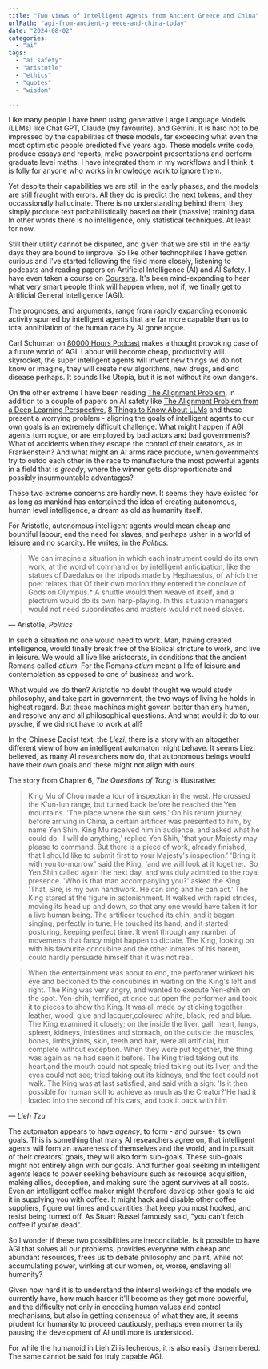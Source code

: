 ```yaml
---
title: "Two views of Intelligent Agents from Ancient Greece and China"
urlPath: "agi-from-ancient-greece-and-china-today"
date: "2024-08-02"
categories: 
  - "ai"
tags: 
  - "ai safety"
  - "aristotle"
  - "ethics"
  - "quotes"
  - "wisdom"

---
```

Like many people I have been using generative Large Language Models (LLMs) like Chat GPT, Claude (my favourite), and Gemini. It is hard not to be impressed by the capabilities of these models, far exceeding what even the most optimistic people predicted five years ago. These models write code, produce essays and reports, make powerpoint presentations and perform graduate level maths. I have integrated them in my workflows and I think it is folly for anyone who works in knowledge work to ignore them. 

Yet despite their capabilities we are still in the early phases, and the models are still fraught with errors. All they do is predict the next tokens, and they occassionally hallucinate. There is no understanding behind them, they simply produce text probabilistically based on their (massive) training data. In other words there is no intelligence, only statistical techniques. At least for now. 

Still their utility cannot be disputed, and given that we are still in the early days they are bound to improve. So like other technophiles I have gotten curious and I've started following the field more closely, listening to podcasts and reading papers on Artificial Intelligence (AI) and AI Safety. I have even taken a course on [Coursera](). It's been mind-expanding to hear what very smart people think will happen when, not if, we finally get to Artificial General Intelligence (AGI).

The prognoses, and arguments, range from rapidly expanding economic activity spurred by intelligent agents that are far more capable than us to total annihilation of the human race by AI gone rogue. 

Carl Schuman on [80000 Hours Podcast](https://80000hours.org/podcast/episodes/carl-shulman-economy-agi/) makes a thought provoking case of a future world of AGI. Labour will become cheap, productivity will skyrocket, the super intelligent agents will invent new things we do not know or imagine, they will create new algorithms, new drugs, and end disease perhaps. It sounds like Utopia, but it is not without its own dangers. 

On the other extreme I have been reading [The Alignment Problem](), in addition to a couple of papers on AI safety like [The Alignment Problem from a Deep Learning Perspective](), [8 Things to Know About LLMs]() and these present a worrying problem - aligning the goals of intelligent agents to our own goals is an extremely difficult challenge. What might happen if AGI agents turn rogue, or are employed by bad actors and bad governments? What of accidents when they escape the control of their creators, as in Frankenstein? And what might an AI arms race produce, when governments try to outdo each other in the race to manufacture the most powerful agents in a field that is _greedy_, where the winner gets disproportionate and possibly insurmountable advantages?

These two extreme concerns are hardly new. It seems they have existed for as long as mankind has entertained the idea of creating autonomous, human level intelligence, a dream as old as humanity itself. 

For Aristotle, autonomous intelligent agents would mean cheap and bountiful labour, end the need for slaves, and perhaps usher in a world of leisure and no scarcity. He writes, in the _Politics_:

> We can imagine a situation in which each instrument could do its own work, at the word of command or by intelligent anticipation, like the statues of Daedalus or the tripods made by Hephaestus, of which the poet relates that Of their own motion they entered the conclave of Gods on Olympus.* A shuttle would then weave of itself, and a plectrum would do its own harp-playing. In this situation managers would not need subordinates and masters would not need slaves.

&mdash; Aristotle, <cite>Politics</cite>

In such a situation no one would need to work. Man, having created intelligence, would finally break free of the Biblical stricture to work, and live in leisure. We would all live like aristocrats, in conditions that the ancient Romans called _otium_. For the Romans _otium_ meant a life of leisure and contemplation as opposed to one of business and work.  

What would we do then? Aristotle no doubt thought we would study philosophy, and take part in government, the two ways of living he holds in highest regard. But these machines might govern better than any human, and resolve any and all philosophical questions. And what would it do to our pysche, if we did not have to work at all?

In the Chinese Daoist text, the _Liezi_, there is a story with an altogether different view of how an intelligent automaton might behave. It seems Liezi believed, as many AI researchers now do, that autonomous beings would have their own goals and these might not align with ours. 

The story from Chapter 6, _The Questions of Tang_ is illustrative: 

> King Mu of Chou made a tour of inspection in the west. He crossed the K'un-lun range, but turned back before he reached the Yen mountains. 'The place where the sun sets.' On his return journey, before arriving in China, a certain artificer was presented to him, by name Yen Shih. King Mu received him in audience, and asked what he could do. 'I will do anything,' replied Yen Shih, 'that your Majesty may please to command. But there is a piece of work, already finished, that I should like to submit first to your Majesty's inspection.' 'Bring it with you to-morrow.' said the King, 'and we will look at it together.' So Yen Shih called again the next day, and was duly admitted to the royal presence. 'Who is that man accompanying you?' asked the King. 'That, Sire, is my own handiwork. He can sing and he can act.' The King stared at the figure in astonishment. It walked with rapid strides, moving its head up and down, so that any one would have taken it for a live human being. The artificer touched its chin, and it began singing, perfectly in tune. He touched its hand, and it started posturing, keeping perfect time. It went through any number of movements that fancy might happen to dictate. The King, looking on with his favourite concubine and the other inmates of his harem, could hardly persuade himself that it was not real.

> When the entertainment was about to end, the performer winked his eye and beckoned to the concubines in waiting on the King's left and right. The King was very angry, and wanted to execute Yen-shih on the spot. Yen-shih, terrified, at once cut open the performer and took it to pieces to show the King. It was all made by sticking together leather, wood, glue and lacquer,coloured white, black, red and blue. The King examined it closely; on the inside the liver, gall, heart, lungs, spleen, kidneys, intestines and stomach, on the outside the muscles, bones, limbs,joints, skin, teeth and hair, were all artificial, but complete without exception. When they were put together, the thing was again as he had seen it before. The King tried taking out its heart,and the mouth could not speak; tried taking out its liver, and the eyes could not see; tried taking out its kidneys, and the feet could not walk. The King was at last satisfied, and said with a sigh: 'Is it then possible for human skill to achieve as much as the Creator?'He had it loaded into the second of his cars, and took it back with him

&mdash; <cite>Lieh Tzu</cite>

The automaton appears to have _agency_, to form - and pursue- its own goals. This is something that many AI researchers agree on, that intelligent agents will form an awareness of themselves and the world, and in pursuit of their creators' goals, they will also form sub-goals. These sub-goals might not entirely align with our goals. And further goal seeking  in intelligent agents leads to power seeking behaviours such as resource acquisition, making allies, deception, and making sure the agent survives at all costs. Even an intelligent coffee maker might therefore develop other goals to aid it in supplying you with coffee. It might hack and disable other coffee suppliers, figure out times and quantities that keep you most hooked, and resist being turned off. As Stuart Russel famously said, "you can't fetch coffee if you're dead".

So I wonder if these two possibilities are irreconcilable. Is it possible to have AGI that solves all our problems, provides everyone with cheap and abundant resources, frees us to debate philosophy and paint, while not accumulating power, winking at our women, or, worse, enslaving all humanity?

Given how hard it is to understand the internal workings of the models we currently have, how much harder it'll become as they get more powerful, and the difficulty not only in encoding human values and control mechanisms, but also in getting consensus of what they are, it seems prudent for humanity to proceed cautiously, perhaps even momentarily pausing the development of AI until more is understood. 

For while the humanoid in Lieh Zi is lecherous, it is also easily dismembered. The same cannot be said for truly capable AGI. 